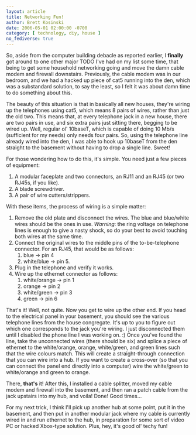 ```yaml
---
layout: article
title: Networking Fun!
author: Brett Kosinski
date: 2006-05-01 02:00:00 -0700
category: [ technology, diy, house ]
no_fediverse: true
---
```


So, aside from the computer building debacle as reported earlier, I **finally** got around to one other major TODO I've had on my list some time, that being to get some household networking going and move the damn cable modem and firewall downstairs.  Previously, the cable modem was in our bedroom, and we had a hacked up piece of cat5 running into the den, which was a substandard solution, to say the least, so I felt it was about damn time to do something about this.

The beauty of this situation is that in basically all new houses, they're wiring up the telephones using cat5, which means 8 pairs of wires, rather than just the old two.  This means that, at every telephone jack in a new house, there are two pairs in use, and six extra pairs just sitting there, begging to be wired up.  Well, regular ol' 10baseT, which is capable of doing 10 Mb/s (sufficient for my needs) only needs four pairs.  So, using the telephone line already wired into the den, I was able to hook up 10baseT from the den straight to the basement without having to drop a single line.  Sweet!

For those wondering how to do this, it's simple.  You need just a few pieces of equipment:

1. A modular faceplate and two connectors, an RJ11 and an RJ45 (or two RJ45s, if you like).
2. A blade screwdriver.
3. A pair of wire cutters/strippers.

With these items, the process of wiring is a simple matter:

1. Remove the old plate and disconnect the wires.  The blue and blue/white wires should be the ones in use.  *Warning*: the ring voltage on telephone lines is enough to give a nasty shock, so do your best to avoid touching both wires at the same time.
2. Connect the original wires to the middle pins of the to-be-telephone connector.  For an RJ45, that would be as follows:  
   1. blue -> pin 4
   2. white/blue -> pin 5.
1. Plug in the telephone and verify it works.
2. Wire up the ethernet connector as follows:
   1. white/orange -> pin 1
   2. orange -> pin 2
   3. white/green -> pin 3
   4. green -> pin 6

That's it!  Well, not quite.  Now you get to wire up the other end.  If you head to the electrical panel in your basement, you should see the various telephone lines from the house congregate.  It's up to you to figure out which one corresponds to the jack you're wiring.  I just disconnected them until I disabled the phone line I was working on. :)  Once you've found the line, take the unconnected wires (there should be six) and splice a piece of ethernet to the white/orange, orange, white/green, and green lines such that the wire colours match.  This will create a straight-through connection that you can wire into a hub.  If you want to create a cross-over (so that you can connect the panel end directly into a computer) wire the white/green to white/orange and green to orange.

There, **that's** it!  After this, I installed a cable splitter, moved my cable modem and firewall into the basement, and then ran a patch cable from the jack upstairs into my hub, and voila!  Done!  Good times...

For my next trick, I think I'll pick up another hub at some point, put it in the basement, and then put in another modular jack where my cable is currently wired in and run ethernet to the hub, in preparation for some sort of video PC or hacked Xbox-type solution.  Plus, hey, it's good ol' techy fun!

